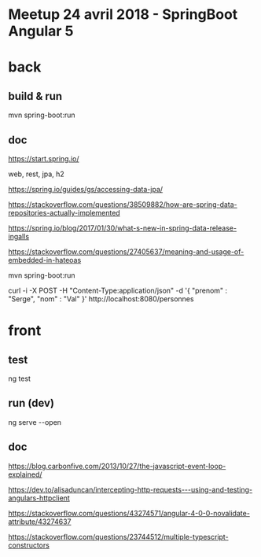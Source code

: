 # Meetup 24 avril 2018 - SpringBoot Angular 5



# back

## build & run

mvn spring-boot:run

## doc

https://start.spring.io/

web, rest, jpa, h2

https://spring.io/guides/gs/accessing-data-jpa/

https://stackoverflow.com/questions/38509882/how-are-spring-data-repositories-actually-implemented

https://spring.io/blog/2017/01/30/what-s-new-in-spring-data-release-ingalls

https://stackoverflow.com/questions/27405637/meaning-and-usage-of-embedded-in-hateoas

mvn spring-boot:run

curl -i -X POST -H "Content-Type:application/json" -d '{ "prenom" : "Serge", "nom" : "Val" }' http://localhost:8080/personnes

# front

## test

ng test

## run (dev)

ng serve --open

## doc

https://blog.carbonfive.com/2013/10/27/the-javascript-event-loop-explained/

https://dev.to/alisaduncan/intercepting-http-requests---using-and-testing-angulars-httpclient

https://stackoverflow.com/questions/43274571/angular-4-0-0-novalidate-attribute/43274637

https://stackoverflow.com/questions/23744512/multiple-typescript-constructors

